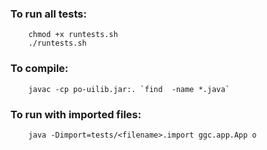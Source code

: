 ### To run all tests:
		chmod +x runtests.sh
		./runtests.sh 

### To compile:
		javac -cp po-uilib.jar:. `find  -name *.java`

### To run with imported files:
		java -Dimport=tests/<filename>.import ggc.app.App o
